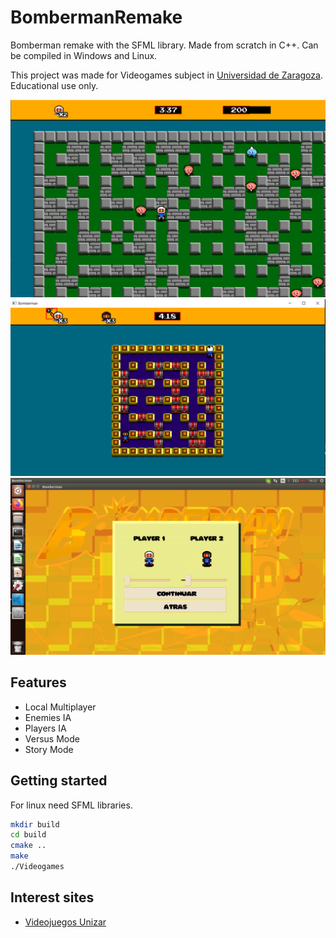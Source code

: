 # BombermanRemake
Bomberman remake with the SFML library. Made from scratch in C++. Can be compiled in Windows and Linux. 

This project was made for Videogames subject in [Universidad de Zaragoza](http://www.unizar.es/). Educational use only.

![Screenshot in-game 1](assets/bomberman1.png)
![Screenshot in-game 2](assets/bomberman2.png)
![Screenshot in-game 3](assets/bomberman3.png)

## Features
* Local Multiplayer
* Enemies IA
* Players IA
* Versus Mode
* Story Mode

## Getting started
For linux need SFML libraries.

```bash
mkdir build
cd build
cmake ..
make
./Videogames
```

## Interest sites
- [Videojuegos Unizar](https://webdiis.unizar.es/asignaturas/videojuegos/)